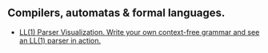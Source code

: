 ## Compilers, automatas & formal languages.
* [LL(1) Parser Visualization. Write your own context-free grammar and see an LL(1) parser in action.](https://www.cs.princeton.edu/courses/archive/spring20/cos320/LL1)
